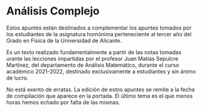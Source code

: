 # Análisis Complejo
Estos apuntes están destinados a complementar los apuntes tomados por los estudiantes de la asignatura homónima perteneciente al tercer año del Grado en Física de la Universidad de Alicante.

Es un texto realizado fundamentalmente a partir de las notas tomadas urante las lecciones impartidas por el profesor Juan Matías Sepulcre Martínez, del departamento de Análisis Matemático, durante el curso académico 2021-2022, destinado exclusivamente a estudiantes y sin ánimo de lucro.

No está exento de erratas. La edición de estos apuntes se remite a la fecha de compilación que aparece en la portada. El último tema es el que menos horas hemos echado por falta de las mismas. 
